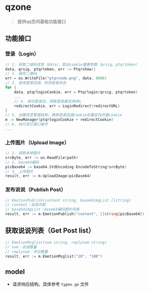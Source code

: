 # qzone 

> 提供qq空间基础功能接口


## 功能接口

### 登录（Login）

```go
// 1. 获取二维码信息（data），取出cookie重要参数（qrsig、ptqrtoken）
data, qrsig, ptqrtoken, err := Ptqrshow()
// 2. 保存二维码
err = os.WriteFile("ptqrcode.png", data, 0666)
// 3. 查询登录回调，检测登录状态
for {
    data, ptqrloginCookie, err = Ptqrlogin(qrsig, ptqrtoken)
	...
	// 4. 成功登录后，获取登录重定向URL
    redirectCookie, err = LoginRedirect(redirectURL)
}
// 5. 创建信息管理结构，携带登录回调cookie和重定向页面cookie
m := NewManager(ptqrloginCookie + redirectCookie)
// 6. 执行其它接口操作
...
```

### 上传图片（Upload Image）

```go
// 1. 读取本地图片
srcByte, err := os.ReadFile(path)
// 2. base64编码
picBase64 := base64.StdEncoding.EncodeToString(srcByte)
// 3. 上传图片 
result, err := m.UploadImage(picBase64)
```

### 发布说说（Publish Post）

```go
// EmotionPublish(content string, base64imgList []string)
// content：说说内容
// base64imgList：base64编码图片列表
result, err := m.EmotionPublish("content", []string{picBase64})
```

## 获取说说列表（Get Post list）

```go
// EmotionMsglist(num string, replynum string)
// num：说说数量
// replynum：评论数量
result, err := m.EmotionMsglist("20", "100")
```


## model 

- 请求响应结构，具体参考 `types.go` 文件